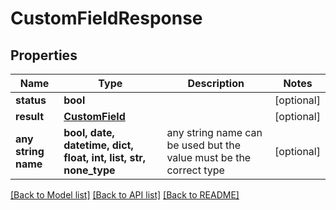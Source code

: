 # CustomFieldResponse


## Properties
Name | Type | Description | Notes
------------ | ------------- | ------------- | -------------
**status** | **bool** |  | [optional] 
**result** | [**CustomField**](CustomField.md) |  | [optional] 
**any string name** | **bool, date, datetime, dict, float, int, list, str, none_type** | any string name can be used but the value must be the correct type | [optional]

[[Back to Model list]](../README.md#documentation-for-models) [[Back to API list]](../README.md#documentation-for-api-endpoints) [[Back to README]](../README.md)


